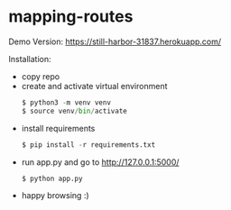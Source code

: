 # mapping-routes

Demo Version: https://still-harbor-31837.herokuapp.com/

Installation:
- copy repo
- create and activate virtual environment
    ``` python
    $ python3 -m venv venv
    $ source venv/bin/activate
    ```
- install requirements
    ``` python
    $ pip install -r requirements.txt
    ```
- run app.py and go to http://127.0.0.1:5000/
    ``` python
    $ python app.py
    ```
- happy browsing :)